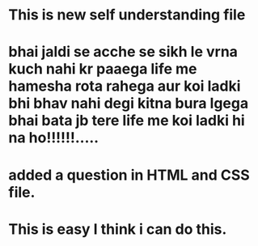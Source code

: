# This is new self understanding file
# bhai jaldi se acche se sikh le vrna kuch nahi kr paaega life me hamesha rota rahega aur koi ladki bhi bhav nahi degi kitna bura lgega bhai bata jb tere life me koi ladki hi na ho!!!!!!.....
# added a question in HTML and CSS file.
# This is easy I think i can do this.